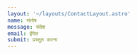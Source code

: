 ```yaml
---
layout: '~/layouts/ContactLayout.astro'
name: संतोष
message: संदेश
email: ईमेल
submit: प्रस्तुत करना
---
```

